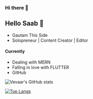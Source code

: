 ### Hi there 👋

<!--
**iamvevaar/iamvevaar** is a ✨ _special_ ✨ repository because its `README.md` (this file) appears on your GitHub profile.

Here are some ideas to get you started:

- 🔭 I’m currently working on ...
- 🌱 I’m currently learning ...
- 👯 I’m looking to collaborate on ...
- 🤔 I’m looking for help with ...
- 💬 Ask me about ...
- 📫 How to reach me: ...
- 😄 Pronouns: ...
- ⚡ Fun fact: ...
-->

## Hello Saab 💙
- Gautam This Side
- Solopreneur | Content Creator | Editor
#### Currently 
- Dealing with MERN
- Falling in love with FLUTTER
- GitHub




![Vevaar's GitHub stats](https://github-readme-stats.vercel.app/api?username=gautammsuthar&show_icons=true&theme=tokyonight)

[![Top Langs](https://github-readme-stats.vercel.app/api/top-langs/?username=gautammsuthar)](https://github.com/gautammsuthar/github-readme-stats)
